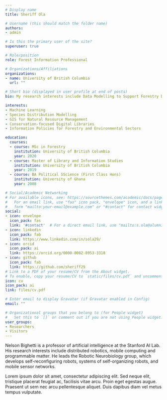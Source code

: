 ```yaml
---
# Display name
title: Sheriff Ola

# Username (this should match the folder name)
authors:
- admin

# Is this the primary user of the site?
superuser: true

# Role/position
role: Forest Information Professional

# Organizations/Affiliations
organizations:
- name: University of British Columbia
  url: ""

# Short bio (displayed in user profile at end of posts)
bio: My research interests include Data Modelling to Support Forestry Decisions. and Digital Repositories for Improved Forest Conservation

interests:
- Machine Learning
- Species Distribution Modelling
- GIS for Natural Resource Management
- Conservation-focused Digital Libraries
- Information Policies for Forestry and Environmental Sectors

education:
  courses:
  - course: MSc in Forestry
    institution: University of British Columbia
    year: 2020
  - course: Master of Library and Information Studies
    institution: University of British Columbia
    year: 2019
  - course: BA Political SScience (First Class Hons)
    institution: University of Ghana
    year: 2008

# Social/Academic Networking
# For available icons, see: https://sourcethemes.com/academic/docs/page-builder/#icons
#   For an email link, use "fas" icon pack, "envelope" icon, and a link in the
#   form "mailto:your-email@example.com" or "#contact" for contact widget.
social:
- icon: envelope
  icon_pack: fas
  link: '#contact'  # For a direct email link, use "mailto:s.ola@alumni.ubc.ca".
- icon: linkedin
  icon_pack: fab
  link: https://www.linkedin.com/in/sola29/
- icon: orcid
  icon_pack: ai
  link: https://orcid.org/0000-0002-8953-3318
- icon: github
  icon_pack: fab
  link: https://github.com/sheriff29
# Link to a PDF of your resume/CV from the About widget.
# To enable, copy your resume/CV to `static/files/cv.pdf` and uncomment the lines below.
icon: cv
icon_pack: ai
link: files/cv.pdf

# Enter email to display Gravatar (if Gravatar enabled in Config)
email: ""

# Organizational groups that you belong to (for People widget)
#   Set this to `[]` or comment out if you are not using People widget.
user_groups:
- Researchers
- Visitors
---
```


Nelson Bighetti is a professor of artificial intelligence at the Stanford AI Lab. His research interests include distributed robotics, mobile computing and programmable matter. He leads the Robotic Neurobiology group, which develops self-reconfiguring robots, systems of self-organizing robots, and mobile sensor networks.

Lorem ipsum dolor sit amet, consectetur adipiscing elit. Sed neque elit, tristique placerat feugiat ac, facilisis vitae arcu. Proin eget egestas augue. Praesent ut sem nec arcu pellentesque aliquet. Duis dapibus diam vel metus tempus vulputate.
